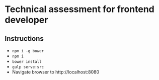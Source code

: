 # Technical assessment for frontend developer

## Instructions
* `npm i -g bower`
* `npm i`
* `bower install`
* `gulp serve:src`
* Navigate browser to http://localhost:8080
